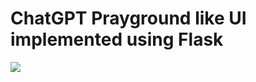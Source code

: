# ChatGPT Prayground like UI implemented using Flask

<img src="https://github.com/iispace/Python/assets/24539773/784f0a4b-d310-4372-a663-ee76722c0ad9" >

